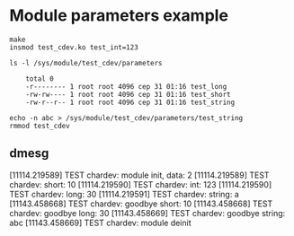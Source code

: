 Module parameters example
=========================

```
make
insmod test_cdev.ko test_int=123

ls -l /sys/module/test_cdev/parameters

    total 0
    -r-------- 1 root root 4096 сер 31 01:16 test_long
    -rw-rw---- 1 root root 4096 сер 31 01:16 test_short
    -rw-r--r-- 1 root root 4096 сер 31 01:16 test_string

echo -n abc > /sys/module/test_cdev/parameters/test_string
rmmod test_cdev
```

dmesg
-----
[11114.219589] TEST chardev: module init, data: 2
[11114.219589] TEST chardev: short: 10
[11114.219590] TEST chardev: int: 123
[11114.219590] TEST chardev: long: 30
[11114.219591] TEST chardev: string: a
[11143.458668] TEST chardev: goodbye short: 10
[11143.458668] TEST chardev: goodbye long: 30
[11143.458669] TEST chardev: goodbye string: abc
[11143.458669] TEST chardev: module deinit

